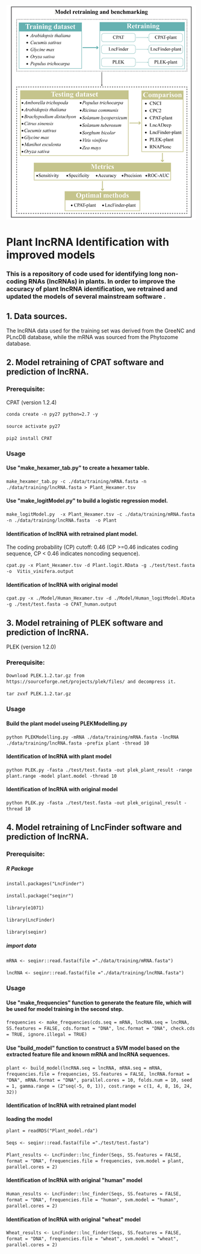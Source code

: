 
![Workflow of the model retraining](https://github.com/xuechantian/LncRNA-retraining/blob/master/Model-Retraining.png)





# **Plant lncRNA Identification with improved models**





### **This is a repository of code used for identifying long non-coding RNAs (lncRNAs) in plants. In order to improve the accuracy of plant lncRNA identification, we retrained and updated the models of several mainstream software .**








## **1. Data sources.** 



  The lncRNA data used for the training set was derived from the GreeNC and PLncDB database, while the mRNA was sourced from the Phytozome database.




## **2. Model retraining of CPAT software and prediction of lncRNA.**



### **Prerequisite:**
CPAT (version 1.2.4)

    conda create -n py27 python=2.7 -y

    source activate py27

    pip2 install CPAT



### **Usage**


#### **Use "make_hexamer_tab.py" to create a hexamer table.**


    make_hexamer_tab.py -c ./data/training/mRNA.fasta -n ./data/training/lncRNA.fasta > Plant_Hexamer.tsv




#### **Use "make_logitModel.py" to build a logistic regression model.**


    make_logitModel.py  -x Plant_Hexamer.tsv -c ./data/training/mRNA.fasta -n ./data/training/lncRNA.fasta  -o Plant



#### **Identification of lncRNA with retrained plant model.**
 The coding probability (CP) cutoff: 0.46 (CP >=0.46 indicates coding sequence, CP < 0.46 indicates noncoding sequence).


    cpat.py -x Plant_Hexamer.tsv -d Plant.logit.RData -g ./test/test.fasta -o  Vitis_vinifera.output



#### **Identification of lncRNA with original model**


    cpat.py -x ./Model/Human_Hexamer.tsv -d ./Model/Human_logitModel.RData -g ./test/test.fasta -o CPAT_human.output





## **3. Model retraining of PLEK software and prediction of lncRNA.**


PLEK (version 1.2.0)


### **Prerequisite:**
    Download PLEK.1.2.tar.gz from https://sourceforge.net/projects/plek/files/ and decompress it.
   
    tar zvxf PLEK.1.2.tar.gz 
   
 
 
 
 
### **Usage**



#### **Build the plant model useing PLEKModelling.py**


    python PLEKModelling.py -mRNA ./data/training/mRNA.fasta -lncRNA ./data/training/lncRNA.fasta -prefix plant -thread 10



#### **Identification of lncRNA with plant model**


    python PLEK.py -fasta ./test/test.fasta -out plek_plant_result -range plant.range -model plant.model -thread 10



#### **Identification of lncRNA with original model**


    python PLEK.py -fasta ./test/test.fasta -out plek_original_result -thread 10





## **4. Model retraining of LncFinder software and prediction of lncRNA.**


### **Prerequisite:**

##### R Package

    install.packages("LncFinder")
  
    install.package("seqinr")
  
    library(e1071)
  
    library(LncFinder)
  
    library(seqinr)
  
  
  
##### import data
    mRNA <- seqinr::read.fasta(file ="./data/training/mRNA.fasta")
  
    lncRNA <- seqinr::read.fasta(file ="./data/training/lncRNA.fasta")




### **Usage**
#### **Use "make_frequencies" function to generate the feature file, which will be used for model training in the second step.**


    frequencies <- make_frequencies(cds.seq = mRNA, lncRNA.seq = lncRNA, SS.features = FALSE, cds.format = "DNA", lnc.format = "DNA", check.cds = TRUE, ignore.illegal = TRUE)







#### **Use "build_model" function to construct a SVM model based on the extracted feature file and known mRNA and lncRNA sequences.** 



    plant <- build_model(lncRNA.seq = lncRNA, mRNA.seq = mRNA, frequencies.file = frequencies, SS.features = FALSE, lncRNA.format = "DNA", mRNA.format = "DNA", parallel.cores = 10, folds.num = 10, seed = 1, gamma.range = (2^seq(-5, 0, 1)), cost.range = c(1, 4, 8, 16, 24, 32))




#### **Identification of lncRNA with retrained plant model**



**loading the model**

    plant = readRDS("Plant_model.rda")

    Seqs <- seqinr::read.fasta(file ="./test/test.fasta")

    Plant_results <- LncFinder::lnc_finder(Seqs, SS.features = FALSE, format = "DNA", frequencies.file = frequencies, svm.model = plant, parallel.cores = 2)




#### **Identification of lncRNA with original "human" model**


    Human_results <- LncFinder::lnc_finder(Seqs, SS.features = FALSE, format = "DNA", frequencies.file = "human", svm.model = "human", parallel.cores = 2)



#### **Identification of lncRNA with original "wheat" model**



    Wheat_results <- LncFinder::lnc_finder(Seqs, SS.features = FALSE, format = "DNA", frequencies.file = "wheat", svm.model = "wheat", parallel.cores = 2)
